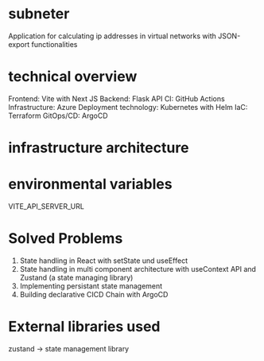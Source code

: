 # subneter
Application for calculating ip addresses in virtual networks with JSON-export functionalities

# technical overview
Frontend: Vite with Next JS
Backend: Flask API
CI: GitHub Actions
Infrastructure: Azure
Deployment technology: Kubernetes with Helm
IaC: Terraform
GitOps/CD: ArgoCD

# infrastructure architecture


# environmental variables
VITE_API_SERVER_URL

# Solved Problems
1. State handling in React with setState und useEffect
2. State handling in multi component architecture with useContext API and Zustand (a state managing library)
3. Implementing persistant state management
4. Building declarative CICD Chain with ArgoCD

# External libraries used
zustand -> state management library